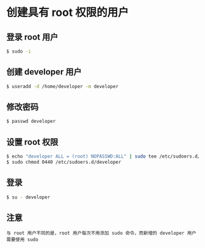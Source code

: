 # 创建具有 root 权限的用户

## 登录 root 用户

```bash
$ sudo -i
```

## 创建 developer 用户

```bash
$ useradd -d /home/developer -m developer
```

## 修改密码

```bash
$ passwd developer
```

## 设置 root 权限

```bash
$ echo "developer ALL = (root) NOPASSWD:ALL" | sudo tee /etc/sudoers.d/developer
$ sudo chmod 0440 /etc/sudoers.d/developer
```

## 登录

```bash
$ su - developer
```

## 注意

```plain
与 root 用户不同的是，root 用户每次不用添加 sudo 命令，而新增的 developer 用户需要使用 sudo
```
